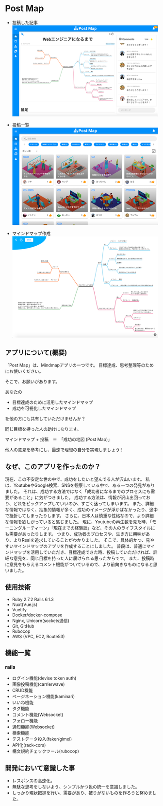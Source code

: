# Post Map 
[URL]: http://postmap.click


- 投稿した記事
![Readme3.png](./Readme3.png)


- 投稿一覧
![Readme2.png](./Readme2.png)


- マインドマップ作成
![Readme1.png](./Readme1.png)

## アプリについて(概要)
「Post Map」は、Mindmapアプリの一つです。
目標達成、思考整理等のためにお使いください。


そこで、お願いがあります。  


あなたの
- 目標達成のために活用したマインドマップ
- 成功を可視化したマインドマップ  


を他の方にも共有していただけませんか？  


同じ目標を持った人の助けになります。  


マインドマップ + 投稿　＝　「成功の地図 (Post Map)」  


他人の意見を参考にし、最速で理想の自分を実現しましょう！

## なぜ、このアプリを作ったのか？
現在、この不安定な世の中で、成功をしたいと望んでる人が沢山います。
私は、YoutubeやGoogle検索、SNSを観察している中で、ある一つの発見がありました。
それは、成功する方法ではなく「成功者になるまでのプロセスにも需要があること」に気がつきました。
成功する方法は、情報が沢山出回っており、どれをピックアップしていいのか、すごく迷ってしまいます。
また、詳細な情報ではなく、抽象的情報が多く、成功のイメージが浮かばなかったり、途中で挫折してしまったりします。
さらに、日本人は慎重な性格なので、より詳細な情報を欲しがっていると感じました。
現に、Youtubeの再生数を見た時、「モーニングルーティーン」「現在までの経験談」など、その人のライフスタイルにも需要があったりします。
つまり、成功者のプロセスや、生き方に興味があり、よりRealを追求していることがわかりました。
そこで、具体的かつ、見やすいマインドマップのアプリを作成することにしました。
普段は、普通にマインドマップを活用していただき、目標達成できた時、投稿していただければ、詳細な意見を、同じ目標を持った人に届けられる思ったからです。
また、投稿時に意見をもらえるコメント機能がついているので、より前向きなものになると思いました。

## 使用技術
- Ruby 2.7.2 Rails 6.1.3
- Nuxt(Vue.js)
- Vuetify
- Docker/docker-compose
- Nginx, Unicorn(sockets通信)
- Git, GitHub
- Rubocop
- AWS (VPC, EC2, Route53)

## 機能一覧
### rails
- ログイン機能(devise token auth)
- 画像投稿機能(carrierwave)
- CRUD機能
- ページネーション機能(kaminari)
- いいね機能
- タグ機能
- コメント機能(Websocket)
- フォロー機能
- 通知機能(Websocket)
- 検索機能
- テストデータ投入(faker/gimei)
- API化(rack-cors)
- 構文規約チェックツール(rubocop)

## 開発において意識した事
- レスポンスの高速化。
- 無駄な思考をしないよう、シンプルかつ色の統一を意識しました。
- しっかり現状把握を行い、需要があり、被りがないものを作ろうと努めました。
